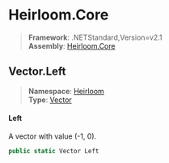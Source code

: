 # Heirloom.Core

> **Framework**: .NETStandard,Version=v2.1  
> **Assembly**: [Heirloom.Core][0]  

## Vector.Left

> **Namespace**: [Heirloom][0]  
> **Type**: [Vector][1]  

#### Left

A vector with value (-1, 0).

```cs
public static Vector Left
```

[0]: ../../../Heirloom.Core.md
[1]: ../Vector.md
